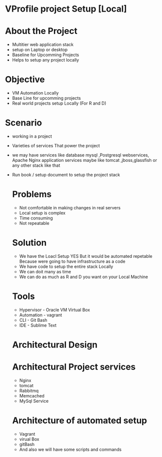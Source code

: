 # VProfile project Setup [Local]

 # About the Project 

* Multitier web application stack
* setup on Laptop or desktop
* Baseline for Upcomming Projects
* Helps to setup any project locally

# Objective 

* VM Automation Locally 
* Base Line for upcomming projects 
* Real world projects setup Locally (For R and D)

# Scenario

* working in a project
* Varieties of services That power the  project
* we may have services like database mysql ,Postgresql webservices, Apache Nginx application services maybe like tomcat ,jboss,glassfish  or any other stack like that 
* Run book / setup document to setup the project stack

  # Problems

  * Not comfortable in making changes in real servers
  * Local setup is complex
  * Time consuming
  * Not repeatable
 
  # Solution

  * We have the Loacl Setup YES But it would be automated repetable Because were going to have infrastructure as a code 
  * We have code to setup the entire stack  Locally
  * We can doit many as time 
  * We can do as much as R and D you want on your Local Machine
 
  # Tools

  * Hypervisor - Oracle VM Virtual Box
  * Automation - vagrant
  * CLI - Git Bash
  * IDE - Sublime Text

  # Architectural Design

     # Architectural Project services

     * Nginx 
     * tomcat 
     * Rabbitmq 
     * Memcached 
     * MySql Service

     # Architecture of automated setup

     * Vagrant 
     * virual Box 
     * gitBash 
     * And also we will have some scripts and commands 
  

    










  
